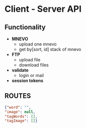 
# Client - Server API

## Functionality
- **MNEVO**
  - upload one mnevo
  - get by[sort, id] stack of mnevo
- **FTP**
  - upload file
  - download files
- **validate**
  - login or mail
- **session tokens**

## ROUTES
```json
{"word": "",
"image": null,
"tagWords": [],
"tagImage": []}
```
